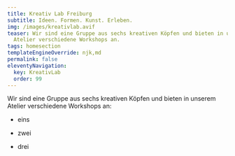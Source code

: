 ```yaml
---
title: Kreativ Lab Freiburg
subtitle: Ideen. Formen. Kunst. Erleben.
img: /images/kreativlab.avif
teaser: Wir sind eine Gruppe aus sechs kreativen Köpfen und bieten in unserem
  Atelier verschiedene Workshops an.
tags: homesection
templateEngineOverride: njk,md
permalink: false
eleventyNavigation:
  key: KreativLab
  order: 99
---
```

Wir sind eine Gruppe aus sechs kreativen Köpfen und bieten in unserem Atelier verschiedene Workshops an:

*   eins
    
*   zwei
    
*   drei